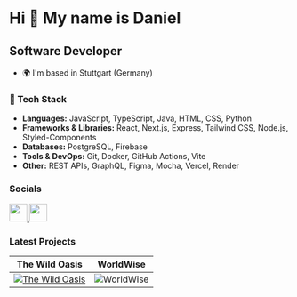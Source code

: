 Hi 👋 My name is Daniel
========================

Software Developer
------------------

* 🌍  I'm based in Stuttgart (Germany)

### 🔧 Tech Stack
- **Languages:** JavaScript, TypeScript, Java, HTML, CSS, Python
- **Frameworks & Libraries:** React, Next.js, Express, Tailwind CSS, Node.js, Styled-Components
- **Databases:** PostgreSQL, Firebase
- **Tools & DevOps:** Git, Docker, GitHub Actions, Vite
- **Other:** REST APIs, GraphQL, Figma, Mocha, Vercel, Render

### Socials

<p align="left"> <a href="https://www.github.com/danielmuszkiet" target="_blank" rel="noreferrer"> <picture> <source media="(prefers-color-scheme: dark)" srcset="https://raw.githubusercontent.com/danielcranney/readme-generator/main/public/icons/socials/github-dark.svg" /> <source media="(prefers-color-scheme: light)" srcset="https://raw.githubusercontent.com/danielcranney/readme-generator/main/public/icons/socials/github.svg" /> <img src="https://raw.githubusercontent.com/danielcranney/readme-generator/main/public/icons/socials/github.svg" width="32" height="32" /> </picture> </a> <a href="https://www.linkedin.com/in/daniel-muszkiet" target="_blank" rel="noreferrer"> <picture> <source media="(prefers-color-scheme: dark)" srcset="https://raw.githubusercontent.com/danielcranney/readme-generator/main/public/icons/socials/linkedin-dark.svg" /> <source media="(prefers-color-scheme: light)" srcset="https://raw.githubusercontent.com/danielcranney/readme-generator/main/public/icons/socials/linkedin.svg" /> <img src="https://raw.githubusercontent.com/danielcranney/readme-generator/main/public/icons/socials/linkedin.svg" width="32" height="32" /> </picture> </a></p>

### Latest Projects

| The Wild Oasis | WorldWise |
|----------------|-----------|
| [![The Wild Oasis](https://github.com/user-attachments/assets/9bbd9d11-e7bf-4dc1-9906-9b64cab0c29e)](https://the-wild-oasis-pi-ten.vercel.app/dashboard) | ![WorldWise](https://github.com/user-attachments/assets/98236d4a-b5e2-445a-8f72-b2d6defcb741) |



